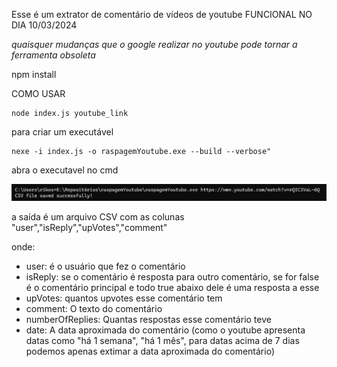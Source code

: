 Esse é um extrator de comentário de vídeos de youtube
FUNCIONAL NO DIA 10/03/2024

*quaisquer mudanças que o google realizar no youtube pode tornar a ferramenta obsoleta*

npm install

COMO USAR

```
node index.js youtube_link
```


para criar um executável 

```
nexe -i index.js -o raspagemYoutube.exe --build --verbose"
```

abra o executavel no cmd 

![alt text](image.png)

a saída é um arquivo CSV com as colunas
"user","isReply","upVotes","comment"

onde:
- user: é o usuário que fez o comentário
- isReply: se o comentário é resposta para outro comentário, se for false é o comentário principal e todo true abaixo dele é uma resposta a esse
- upVotes: quantos upvotes esse comentário tem
- comment: O texto do comentário
- numberOfReplies: Quantas respostas esse comentário teve
- date: A data aproximada do comentário (como o youtube apresenta datas como "há 1 semana", "há 1 mês", para datas acima de 7 dias podemos apenas extimar a data aproximada do comentário)